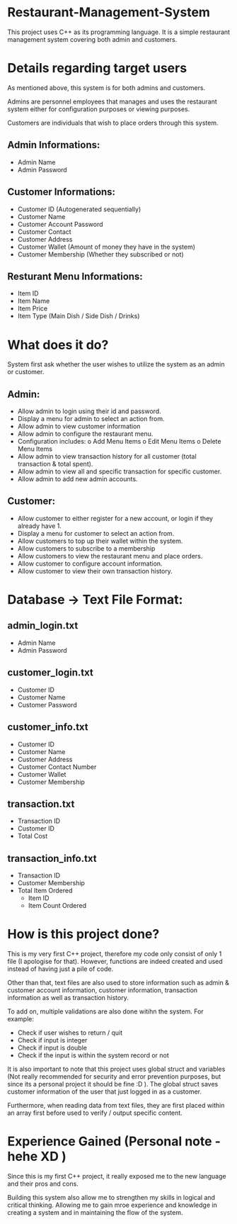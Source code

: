 # Restaurant-Management-System
This project uses C++ as its programming language. It is a simple restaurant management system covering both admin and customers.




# Details regarding target users
As mentioned above, this system is for both admins and customers.

Admins are personnel employees that manages and uses the restaurant system either for configuration purposes or viewing purposes.

Customers are individuals that wish to place orders through this system.


## Admin Informations:
- Admin Name
- Admin Password

## Customer Informations:
- Customer ID (Autogenerated sequentially)
- Customer Name
- Customer Account Password
- Customer Contact
- Customer Address
- Customer Wallet (Amount of money they have in the system)
- Customer Membership (Whether they subscribed or not)

## Resturant Menu Informations:
- Item ID
- Item Name
- Item Price
- Item Type (Main Dish / Side Dish / Drinks)






# What does it do?
System first ask whether the user wishes to utilize the system as an admin or customer.

## Admin:
- Allow admin to login using their id and password.
- Display a menu for admin to select an action from.
- Allow admin to view customer information
- Allow admin to configure the restaurant menu.
- Configuration includes:
  o Add Menu Items
  o Edit Menu Items
  o Delete Menu Items
- Allow admin to view transaction history for all customer (total transaction & total spent).
- Allow admin to view all and specific transaction for specific customer.
- Allow admin to add new admin accounts.

## Customer:
- Allow customer to either register for a new account, or login if they already have 1.
- Display a menu for customer to select an action from.
- Allow customers to top up their wallet within the system.
- Allow customers to subscribe to a membership
- Allow customers to view the restaurant menu and place orders.
- Allow customer to configure account information.
- Allow customer to view their own transaction history.






# Database -> Text File Format:
## admin_login.txt
- Admin Name
- Admin Password



## customer_login.txt
- Customer ID
- Customer Name
- Customer Password



## customer_info.txt
- Customer ID
- Customer Name
- Customer Address
- Customer Contact Number
- Customer Wallet
- Customer Membership



## transaction.txt
- Transaction ID
- Customer ID
- Total Cost



## transaction_info.txt
- Transaction ID
- Customer Membership
- Total Item Ordered
  - Item ID
  - Item Count Ordered






# How is this project done?
This is my very first C++ project, therefore my code only consist of only 1 file (I apologise for that). However, functions are indeed created and used instead of having just a pile of code. 

Other than that, text files are also used to store information such as admin & customer account information, customer information, transaction information as well as transaction history.

To add on, multiple validations are also done witihn the system. For example:
- Check if user wishes to return / quit
- Check if input is integer
- Check if input is double
- Check if the input is within the system record or not

It is also important to note that this project uses global struct and variables (Not really recommended for security and error prevention purposes, but since its a personal project it should be fine :D ). The global struct saves customer information of the user that just logged in as a customer. 

Furthermore, when reading data from text files, they are first placed within an array first before used to verify / output specific content.







# Experience Gained (Personal note - hehe XD )
Since this is my first C++ project, it really exposed me to the new language and their pros and cons.

Building this system also allow me to strengthen my skills in logical and critical thinking. Allowing me to gain mroe experience and knowledge in creating a system and in maintaining the flow of the system.
